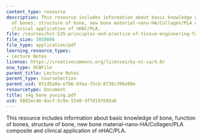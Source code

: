 ```yaml
---
content_type: resource
description: This resource includes information about basic knowledge of bone, function
  of bones, structure of bone, new bone material-nano-HA/Collagen/PLA composite and
  clinical application of nHAC/PLA.
file: /courses/hst-535-principles-and-practice-of-tissue-engineering-fall-2004/5881ec468acf5c9a55403f7d197693a6_s4g_bone_yuxing.pdf
file_size: 1010886
file_type: application/pdf
learning_resource_types:
- Lecture Notes
license: https://creativecommons.org/licenses/by-nc-sa/4.0/
ocw_type: OCWFile
parent_title: Lecture Notes
parent_type: CourseSection
parent_uid: 031d5a0a-e7b6-03ea-75cb-8736c706e99e
resourcetype: Document
title: s4g_bone_yuxing.pdf
uid: 5881ec46-8acf-5c9a-5540-3f7d197693a6
---
```

This resource includes information about basic knowledge of bone, function of bones, structure of bone, new bone material-nano-HA/Collagen/PLA composite and clinical application of nHAC/PLA.